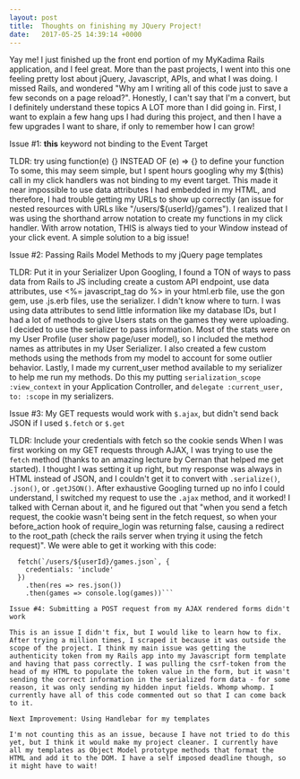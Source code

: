 ```yaml
---
layout: post
title:  Thoughts on finishing my JQuery Project!
date:   2017-05-25 14:39:14 +0000
---
```



Yay me! I just finished up the front end portion of my MyKadima Rails application, and I feel great. More than the past projects, I went into this one feeling pretty lost about jQuery, Javascript, APIs, and what I was doing. I missed Rails, and wondered "Why am I writing all of this code just to save a few seconds on a page reload?". Honestly, I can't say that I'm a convert, but I definitely understand these topics A LOT more than I did going in. First, I want to explain a few hang ups I had during this project, and then I have a few upgrades I want to share, if only to remember how I can grow!

Issue #1: **this** keyword not binding to the Event Target

TLDR: try using function(e) {} INSTEAD OF (e) => {} to define your function
To some, this may seem simple, but I spent hours googling why my $(this) call in my click handlers was not binding to my event target. This made it near impossible to use data attributes I had embedded in my HTML, and therefore, I had trouble getting my URLs to show up correctly (an issue for nested resources with URLs like "/users/${userId}/games"). I realized that I was using the shorthand arrow notation to create my functions in my click handler. With arrow notation, THIS is always tied to your Window instead of your click event. A simple solution to a big issue!


Issue #2: Passing Rails Model Methods to my jQuery page templates

TLDR: Put it in your Serializer
Upon Googling, I found a TON of ways to pass data from Rails to JS including create a custom API endpoint, use data attributes, use <%= javascript_tag do %> in your html.erb file, use the gon gem, use .js.erb files, use the serializer. I didn't know where to turn. I was using data attributes to send little information like my database IDs, but I had a lot of methods to give Users stats on the games they were uploading. I decided to use the serializer to pass information. Most of the stats were on my User Profile (user show page/user model), so I included the method names as attributes in my User Serializer. I also created a few custom methods using the methods from my model to account for some outlier behavior. Lastly, I made my current_user method available to my serializer to help me run my methods. Do this my putting `serialization_scope :view_context` in your Application Controller, and `delegate :current_user, to: :scope` in my serializers. 

Issue #3: My GET requests would work with `$.ajax`, but didn't send back JSON if I used `$.fetch` or `$.get`

TLDR: Include your credentials with fetch so the cookie sends
When I was first working on my GET requests through AJAX, I was trying to use the `fetch` method (thanks to an amazing lecture by Cernan that helped me get started). I thought I was setting it up right, but my response was always in HTML instead of JSON, and I couldn't get it to convert with `.serialize()`, `.json()`, or `.getJSON()`. After exhaustive Googling turned up no info I could understand, I switched my request to use the `.ajax` method, and it worked! I talked with Cernan about it, and he figured out that "when you send a fetch request, the cookie wasn't being sent in the fetch request, so when your before_action hook of require_login was returning false, causing a redirect to the root_path (check the rails server when trying it using the fetch request)". We were able to get it working with this code: 

```const getGames = (userId) => {
  fetch(`/users/${userId}/games.json`, {
    credentials: 'include'
  })
    .then(res => res.json())
    .then(games => console.log(games))```
		
Issue #4: Submitting a POST request from my AJAX rendered forms didn't work

This is an issue I didn't fix, but I would like to learn how to fix. After trying a million times, I scraped it because it was outside the scope of the project. I think my main issue was getting the authenticity token from my Rails app into my Javascript form template and having that pass correctly. I was pulling the csrf-token from the head of my HTML to populate the token value in the form, but it wasn't sending the correct information in the serialized form data - for some reason, it was only sending my hidden input fields. Whomp whomp. I currently have all of this code commented out so that I can come back to it. 

Next Improvement: Using Handlebar for my templates

I'm not counting this as an issue, because I have not tried to do this yet, but I think it would make my project cleaner. I currently have all my templates as Object Model prototype methods that format the HTML and add it to the DOM. I have a self imposed deadline though, so it might have to wait!
		
		


